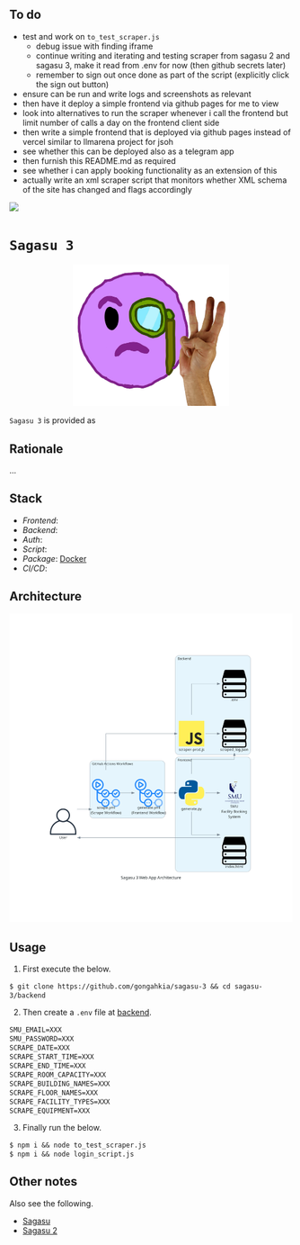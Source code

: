 ## To do

* test and work on `to_test_scraper.js`
    * debug issue with finding iframe
    * continue writing and iterating and testing scraper from sagasu 2 and sagasu 3, make it read from .env for now (then github secrets later)
    * remember to sign out once done as part of the script (explicitly click the sign out button)
* ensure can be run and write logs and screenshots as relevant
* then have it deploy a simple frontend via github pages for me to view
* look into alternatives to run the scraper whenever i call the frontend but limit number of calls a day on the frontend client side
* then write a simple frontend that is deployed via github pages instead of vercel similar to llmarena project for jsoh
* see whether this can be deployed also as a telegram app
* then furnish this README.md as required
* see whether i can apply booking functionality as an extension of this
* actually write an xml scraper script that monitors whether XML schema of the site has changed and flags accordingly

[![](https://img.shields.io/badge/sagasu_3.0.0-passing-green)](https://github.com/gongahkia/sagasu-3/releases/tag/1.0.0)

# `Sagasu 3`

<p align="center">
    <img src="./asset/logo/three_logo.png" width=55% height=55%>
</p>

`Sagasu 3` is provided as 

## Rationale

...

## Stack

* *Frontend*: 
* *Backend*:
* *Auth*: 
* *Script*: 
* *Package*: [Docker]()
* *CI/CD*:

## Architecture

![](./asset/reference/architecture.png)

## Usage

1. First execute the below.

```console
$ git clone https://github.com/gongahkia/sagasu-3 && cd sagasu-3/backend
```

2. Then create a `.env` file at [backend](./backend/).

```env
SMU_EMAIL=XXX
SMU_PASSWORD=XXX
SCRAPE_DATE=XXX
SCRAPE_START_TIME=XXX
SCRAPE_END_TIME=XXX
SCRAPE_ROOM_CAPACITY=XXX
SCRAPE_BUILDING_NAMES=XXX
SCRAPE_FLOOR_NAMES=XXX
SCRAPE_FACILITY_TYPES=XXX
SCRAPE_EQUIPMENT=XXX
```

3. Finally run the below.

```console
$ npm i && node to_test_scraper.js
$ npm i && node login_script.js
```

## Other notes

Also see the following.

* [Sagasu](https://github.com/gongahkia/sagasu)
* [Sagasu 2](https://github.com/gongahkia/sagasu-2)
